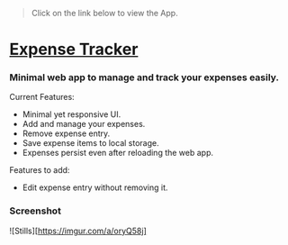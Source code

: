> Click on the link below to view the App.

# [Expense Tracker]()
### Minimal web app to manage and track your expenses easily.

Current Features:
* Minimal yet responsive UI.
* Add and manage your expenses.
* Remove expense entry.
* Save expense items to local storage.
* Expenses persist even after reloading the web app.

Features to add:
* Edit expense entry without removing it.

### Screenshot
![Stills][https://imgur.com/a/oryQ58j]